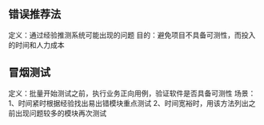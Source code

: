 ## 错误推荐法
定义：通过经验推测系统可能出现的问题
目的：避免项目不具备可测性，而投入的时间和人力成本

## 冒烟测试
定义：批量开始测试之前，执行业务正向用例，验证软件是否具备可测性
场景：
1、时间紧时根据经验找出易出错模块重点测试
2、时间宽裕时，用该方法列出之前出现问题较多的模块再次测试
